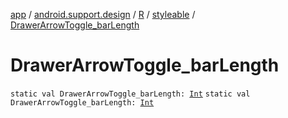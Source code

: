 [app](../../../index.md) / [android.support.design](../../index.md) / [R](../index.md) / [styleable](index.md) / [DrawerArrowToggle_barLength](.)

# DrawerArrowToggle_barLength

`static val DrawerArrowToggle_barLength: `[`Int`](https://kotlinlang.org/api/latest/jvm/stdlib/kotlin/-int/index.html)
`static val DrawerArrowToggle_barLength: `[`Int`](https://kotlinlang.org/api/latest/jvm/stdlib/kotlin/-int/index.html)